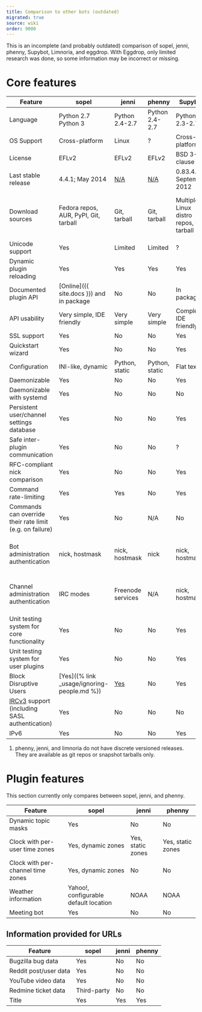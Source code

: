 ```yaml
---
title: Comparison to other bots (outdated)
migrated: true
source: wiki
order: 9000
---
```


This is an incomplete (and probably outdated) comparison of sopel, jenni, phenny, Supybot, Limnoria, and eggdrop. With Eggdrop, only limited research was done, so some information may be incorrect or missing.

# Core features

| Feature                          | sopel            | jenni            | phenny           | Supybot          | Limnoria         | Eggdrop          |
| -------------------------------- | ---------------- | ---------------- | ---------------- | ---------------- | ---------------- | ---------------- |
| Language                         | Python 2.7<br />Python 3 | Python 2.4-2.7 | Python 2.4-2.7 | Python 2.3-2.7   | Python 2.6-2.7<br />Python 3 | C, Tcl           |
| OS Support                       | Cross-platform   | Linux            | ?                | Cross-platform   | Cross-platform   | Cross-platform   |
| License                          | EFLv2            | EFLv2            | EFLv2            | BSD 3-clause     | BSD 3-clause     | GPL              |
| Last stable release              | 4.4.1; May 2014 | [N/A](#note1) | [N/A](#note1)    | 0.83.4.1; September 2012 | [N/A](#note1) | 1.8.1; March 2017 |
| Download sources                 | Fedora repos, AUR, PyPI, Git, tarball | Git, tarball | Git, tarball | Multiple Linux distro repos, Git, tarball | Multiple Linux distro repos, PyPI, Git, tarball | Multiple Linux distro repos, Git, tarball |
| Unicode support                  | Yes              | Limited          | Limited          | ?                | Yes              | Limited          |
| Dynamic plugin reloading         | Yes              | Yes              | Yes              | Yes              | Yes              | Yes              |
| Documented plugin API            | [Online]({{ site.docs }}) and in package | No | No | In package | [Online](http://limnoria.readthedocs.io/en/latest/develop/index.html) and in package | No            |
| API usability                    | Very simple, IDE friendly | Very simple | Very simple  | Complex, IDE friendly | ?           | Complex          |
| SSL support                      | Yes              | No               | No               | Yes              | Yes              | Yes              |
| Quickstart wizard                | Yes              | No               | No               | Yes              | Yes              | No               |
| Configuration                    | INI-like, dynamic | Python, static  | Python, static   | Flat text        | Flat text        | Flat text        |
| Daemonizable                     | Yes              | No               | No               | Yes              | Yes              | ?                |
| Daemonizable with systemd        | Yes              | No               | No               | No               | Yes              | Yes              |
| Persistent user/channel settings database | Yes     | No               | No               | Yes              | Yes              | No               |
| Safe inter-plugin communication  | Yes              | No               | No               | ?                | ?                | No               |
| RFC-compliant nick comparison    | Yes              | No               | No               | Yes              | Yes              | ?                |
| Command rate-limiting            | Yes              | Yes              | No               | Yes              | Yes              | ?                |
| Commands can override their rate limit (e.g. on failure) | Yes | No    | N/A              | No               | No               | ?                |
| Bot administration authentication | nick, hostmask  | nick, hostmask   | nick             | nick, hostmask   | nick, hostmask, GPG, network services | nick, hostmask, telnet  |
| Channel administration authentication | IRC modes   | Freenode services | N/A             | nick, hostmask   | nick, hostmask, GPG, network services | ?                |
| Unit testing system for core functionality | Yes    | No               | No               | Yes              | Yes              | ?                |
| Unit testing system for user plugins | Yes          | No               | No               | Yes              | Yes              | ?                |
| Block Disruptive Users           | [Yes]({% link _usage/ignoring-people.md %}) | [Yes](https://github.com/myano/jenni/wiki/Blocks) | No | Yes | Yes | Yes |
| [IRCv3](http://ircv3.org) support (including SASL authentication) | Yes | No | No | No | Yes | With third-party scripts               |
| IPv6                             | Yes              | No               | No               | Yes              | Yes              | Yes              |

1. <span id=note1 />phenny, jenni, and limnoria do not have discrete versioned releases. They are available as git repos or snapshot tarballs only.

# Plugin features

This section currently only compares between sopel, jenni, and phenny.

| Feature | sopel | jenni | phenny |
| ------- | ------ | ----- | ------ |
| Dynamic topic masks | Yes | No | No |
| Clock with per-user time zones | Yes, dynamic zones | Yes, static zones | Yes, static zones |
| Clock with per-channel time zones | Yes, dynamic zones | No | No |
| Weather information | Yahoo!, configurable default location | NOAA | NOAA |
| Meeting bot | Yes | No | No |


## Information provided for URLs

| Feature | sopel | jenni | phenny |
| ------- | ------ | ----- | ------ |
| Bugzilla bug data | Yes | No | No |
| Reddit post/user data | Yes | No | No |
| YouTube video data | Yes | No | No |
| Redmine ticket data | Third-party | No | No |
| Title | Yes | Yes | Yes |
